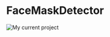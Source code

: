 # FaceMaskDetector
![My current project](https://github.com/shushukurov/FaceMaskDetector/blob/main/new.gif)
